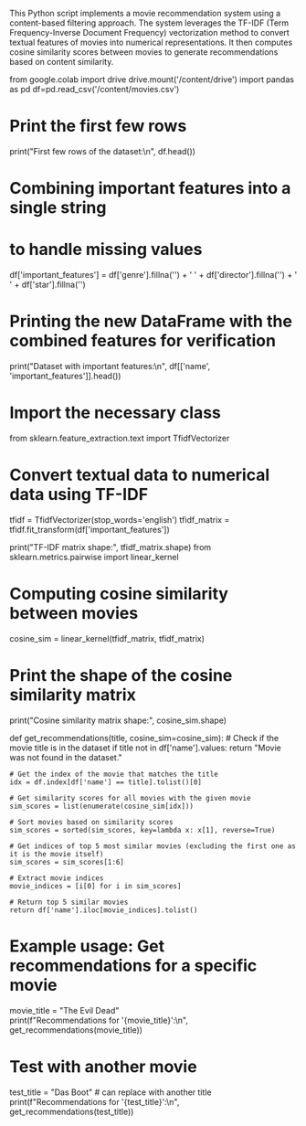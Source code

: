 This Python script implements a movie recommendation system using a content-based filtering approach. The system leverages the TF-IDF (Term Frequency-Inverse Document Frequency) vectorization method to convert textual features of movies into numerical representations. It then computes cosine similarity scores between movies to generate recommendations based on content similarity.

from google.colab import drive
drive.mount('/content/drive')
import pandas as pd
df=pd.read_csv('/content/movies.csv')
# Print the first few rows 
print("First few rows of the dataset:\n", df.head())
# Combining important features into a single string
#  to handle missing values
df['important_features'] = df['genre'].fillna('') + ' ' + df['director'].fillna('') + ' ' + df['star'].fillna('')
# Printing the new DataFrame with the combined features for verification
print("Dataset with important features:\n", df[['name', 'important_features']].head())
# Import the necessary class
from sklearn.feature_extraction.text import TfidfVectorizer

# Convert textual data to numerical data using TF-IDF
tfidf = TfidfVectorizer(stop_words='english')
tfidf_matrix = tfidf.fit_transform(df['important_features'])

print("TF-IDF matrix shape:", tfidf_matrix.shape)
from sklearn.metrics.pairwise import linear_kernel
# Computing cosine similarity between movies
cosine_sim = linear_kernel(tfidf_matrix, tfidf_matrix)

# Print the shape of the cosine similarity matrix
print("Cosine similarity matrix shape:", cosine_sim.shape)

def get_recommendations(title, cosine_sim=cosine_sim):
    # Check if the movie title is in the dataset
    if title not in df['name'].values:
        return "Movie was not found in the dataset."
    
    # Get the index of the movie that matches the title
    idx = df.index[df['name'] == title].tolist()[0] 

    # Get similarity scores for all movies with the given movie
    sim_scores = list(enumerate(cosine_sim[idx]))

    # Sort movies based on similarity scores
    sim_scores = sorted(sim_scores, key=lambda x: x[1], reverse=True)

    # Get indices of top 5 most similar movies (excluding the first one as it is the movie itself)
    sim_scores = sim_scores[1:6]

    # Extract movie indices
    movie_indices = [i[0] for i in sim_scores]

    # Return top 5 similar movies
    return df['name'].iloc[movie_indices].tolist()
  # Example usage: Get recommendations for a specific movie
movie_title = "The Evil Dead"  
print(f"Recommendations for '{movie_title}':\n", get_recommendations(movie_title))
# Test with another movie
test_title = "Das Boot"  # can replace with another title
print(f"Recommendations for '{test_title}':\n", get_recommendations(test_title))


